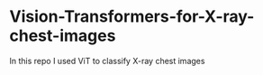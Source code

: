 # Vision-Transformers-for-X-ray-chest-images
In this repo I used ViT to classify X-ray chest images 
